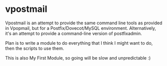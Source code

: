 vpostmail
=========

Vpostmail is an attempt to provide the same command line tools as provided in
Vpopmail, but for a Postfix/Dovecot/MySQL environment. Alternatively, it's an
attempt to provide a command-line version of postfixadmin.

Plan is to write a module to do everything that I think I might want to do, 
then the scripts to use them.

This is also My First Module, so going will be slow and unpredictable :)
